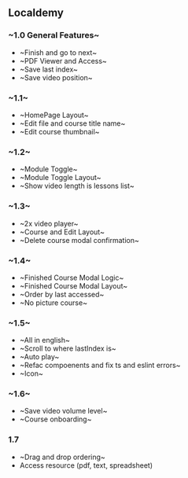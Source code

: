## Localdemy

### ~1.0 General Features~

- ~Finish and go to next~
- ~PDF Viewer and Access~
- ~Save last index~
- ~Save video position~

### ~1.1~

- ~HomePage Layout~
- ~Edit file and course title name~
- ~Edit course thumbnail~

### ~1.2~

- ~Module Toggle~
- ~Module Toggle Layout~
- ~Show video length is lessons list~

### ~1.3~

- ~2x video player~
- ~Course and Edit Layout~
- ~Delete course modal confirmation~

### ~1.4~

- ~Finished Course Modal Logic~
- ~Finished Course Modal Layout~
- ~Order by last accessed~
- ~No picture course~

### ~1.5~

- ~All in english~
- ~Scroll to where lastIndex is~
- ~Auto play~
- ~Refac compoenents and fix ts and eslint errors~
- ~Icon~

### ~1.6~

- ~Save video volume level~
- ~Course onboarding~

### 1.7

- ~Drag and drop ordering~
- Access resource (pdf, text, spreadsheet)

